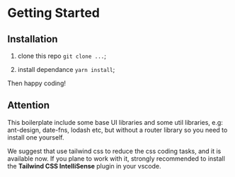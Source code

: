 # Getting Started

## Installation

1. clone this repo `git clone ...`;

1. install dependance `yarn install`;

Then happy coding!

## Attention

This boilerplate include some base UI libraries and some util libraries, e.g: ant-design, date-fns, lodash etc, but without a router library so you need to
install one yourself.

We suggest that use tailwind css to reduce the css coding tasks, and it is available now. If you plane to work with it, strongly recommended to install the **Tailwind CSS IntelliSense** plugin in your vscode.
